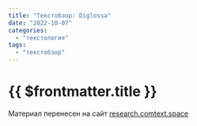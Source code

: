 ```yaml
---
title: "Текстобзор: Diglossa"
date: "2022-10-07"
categories:
  - "текстология"
tags:
  - "текстобзор"
---
```


# {{ $frontmatter.title }}

Материал перенесен на сайт [research.comtext.space](https://research.comtext.space)